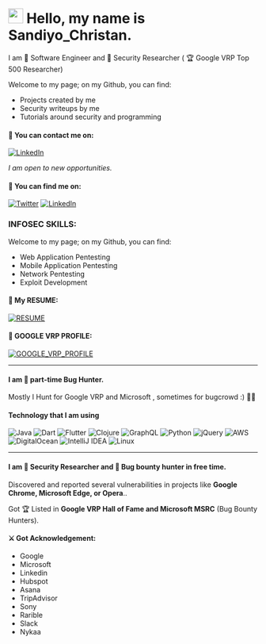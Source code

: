 # <img src="https://media.giphy.com/media/hvRJCLFzcasrR4ia7z/giphy.gif" width="30px"> Hello, my name is Sandiyo_Christan.


I am 🧙 Software Engineer and 👾 Security Researcher ( 🏆 Google VRP Top 500 Researcher)

Welcome to my page; on my Github, you can find:
- Projects created by me
- Security writeups by me
- Tutorials around security and programming




#### 📧 You can contact me on:
[![LinkedIn](https://img.shields.io/badge/LinkedIn-%230077B5.svg?&style=for-the-badge&logo=linkedin&logoColor=white)](https://www.linkedin.com/in/sandiyo-christan-bb3847198/)

*I am open to new opportunities.*


#### 🔎 You can find me on:

[![Twitter](https://img.shields.io/badge/Twitter-%231DA1F2.svg?&style=for-the-badge&logo=twitter&logoColor=white)](https://twitter.com/ChristanSandiyo)
[![LinkedIn](https://img.shields.io/badge/LinkedIn-%230077B5.svg?&style=for-the-badge&logo=linkedin&logoColor=white)](https://www.linkedin.com/in/sandiyo-christan-bb3847198/)


### INFOSEC SKILLS:
Welcome to my page; on my Github, you can find:
- Web Application Pentesting
- Mobile Application Pentesting
- Network Pentesting
- Exploit Development

#### 📧 My RESUME:

[![RESUME](https://img.shields.io/badge/RESUME-bright)](https://drive.google.com/file/d/1q0VIj5Yt7ycZ8e0g48By4s9En4yueH3h/view)


#### 📜 GOOGLE VRP PROFILE:

[![GOOGLE_VRP_PROFILE](https://img.shields.io/badge/GOOGLE_VRP_PROFILE-blue)](https://bughunters.google.com/profile/bf92b329-8d5b-4d79-ba60-6266ca195e11)

---
#### I am 🧙 part-time Bug Hunter.


Mostly I Hunt for Google VRP and Microsoft ,
sometimes for bugcrowd :) 🐱‍👓


#### Technology that I am using
![Java](https://img.shields.io/badge/java-%23ED8B00.svg?style=flat-square&logo=java&logoColor=white)
![Dart](https://img.shields.io/badge/dart-%230175C2.svg?style=flat-square&logo=dart&logoColor=white)
![Flutter](https://img.shields.io/badge/Flutter-%2302569B.svg?style=flat-square&logo=Flutter&logoColor=white)
![Clojure](https://img.shields.io/badge/Clojure-%23Clojure.svg?style=flat-square&logo=Clojure&logoColor=Clojure)
![GraphQL](https://img.shields.io/badge/-GraphQL-E10098?style=flat-square&logo=graphql&logoColor=white)
![Python](https://img.shields.io/badge/python-3670A0?style=flat-square&logo=python&logoColor=ffdd54)
![jQuery](https://img.shields.io/badge/jquery-%230769AD.svg?style=flat-square&logo=jquery&logoColor=white)
![AWS](https://img.shields.io/badge/AWS-%23FF9900.svg?style=flat-square&logo=amazon-aws&logoColor=white)
![DigitalOcean](https://img.shields.io/badge/DigitalOcean-%230167ff.svg?style=flat-square&logo=digitalOcean&logoColor=white)
![IntelliJ IDEA](https://img.shields.io/badge/IntelliJIDEA-000000.svg?style=flat-square&logo=intellij-idea&logoColor=white)
![Linux](https://img.shields.io/badge/Linux-FCC624?style=flat-square&logo=linux&logoColor=black)

---

####  I am 👾 Security Researcher and 🔏 Bug bounty hunter in free time.
Discovered and reported several vulnerabilities in projects like **Google Chrome, Microsoft Edge, or Opera**..

Got 🏆 Listed in **Google VRP Hall of Fame and Microsoft MSRC** (Bug Bounty Hunters).

#### ⚔️ Got Acknowledgement:

- Google
- Microsoft
- Linkedin
- Hubspot
- Asana
- TripAdvisor
- Sony
- Rarible
- Slack
- Nykaa
